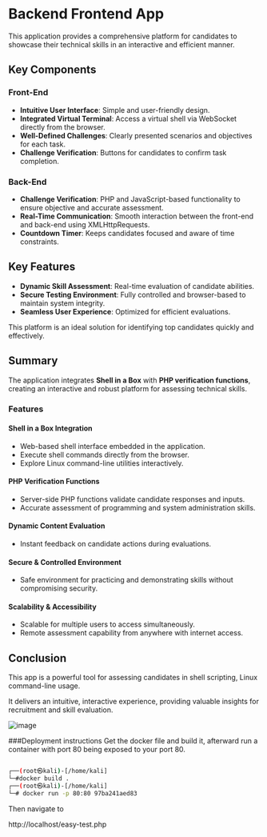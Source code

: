 # Backend Frontend App  

This application provides a comprehensive platform for candidates to showcase their technical skills in an interactive and efficient manner.  

## Key Components  

### Front-End  
- **Intuitive User Interface**: Simple and user-friendly design.  
- **Integrated Virtual Terminal**: Access a virtual shell via WebSocket directly from the browser.  
- **Well-Defined Challenges**: Clearly presented scenarios and objectives for each task.  
- **Challenge Verification**: Buttons for candidates to confirm task completion.  

### Back-End  
- **Challenge Verification**: PHP and JavaScript-based functionality to ensure objective and accurate assessment.  
- **Real-Time Communication**: Smooth interaction between the front-end and back-end using XMLHttpRequests.  
- **Countdown Timer**: Keeps candidates focused and aware of time constraints.  

## Key Features  
- **Dynamic Skill Assessment**: Real-time evaluation of candidate abilities.  
- **Secure Testing Environment**: Fully controlled and browser-based to maintain system integrity.  
- **Seamless User Experience**: Optimized for efficient evaluations.  

This platform is an ideal solution for identifying top candidates quickly and effectively.  

## Summary  
The application integrates **Shell in a Box** with **PHP verification functions**, creating an interactive and robust platform for assessing technical skills.  

### Features  

#### Shell in a Box Integration  
- Web-based shell interface embedded in the application.  
- Execute shell commands directly from the browser.  
- Explore Linux command-line utilities interactively.  

#### PHP Verification Functions  
- Server-side PHP functions validate candidate responses and inputs.  
- Accurate assessment of programming and system administration skills.  

#### Dynamic Content Evaluation  
- Instant feedback on candidate actions during evaluations.  

#### Secure & Controlled Environment  
- Safe environment for practicing and demonstrating skills without compromising security.  

#### Scalability & Accessibility  
- Scalable for multiple users to access simultaneously.  
- Remote assessment capability from anywhere with internet access.  

## Conclusion  
This app is a powerful tool for assessing candidates in shell scripting, Linux command-line usage. 

It delivers an intuitive, interactive experience, providing valuable insights for recruitment and skill evaluation.

![image](https://github.com/user-attachments/assets/b879a3de-155e-468c-a0b2-318161719266)

###Deployment instructions
Get the docker file and build it, afterward run a container with port 80 being exposed to your port 80.
```bash

┌──(root㉿kali)-[/home/kali]
└─#docker build .
┌──(root㉿kali)-[/home/kali]
└─# docker run -p 80:80 97ba241aed83
```

Then navigate to

http://localhost/easy-test.php
